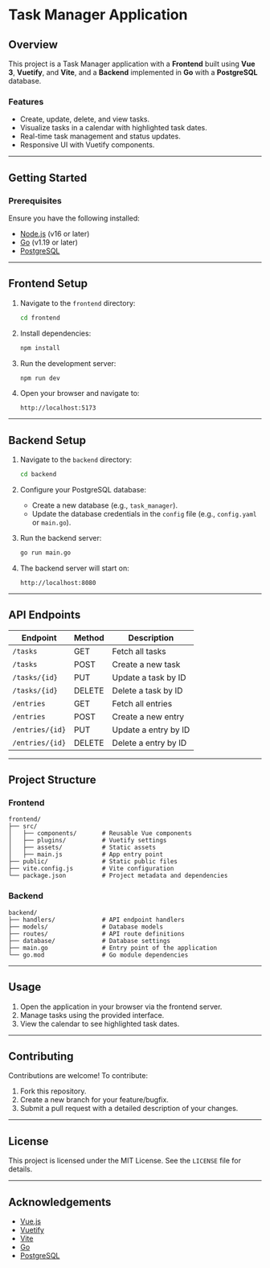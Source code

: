 # Task Manager Application

## Overview
This project is a Task Manager application with a **Frontend** built using **Vue 3**, **Vuetify**, and **Vite**, and a **Backend** implemented in **Go** with a **PostgreSQL** database.

### Features
- Create, update, delete, and view tasks.
- Visualize tasks in a calendar with highlighted task dates.
- Real-time task management and status updates.
- Responsive UI with Vuetify components.

---

## Getting Started

### Prerequisites
Ensure you have the following installed:
- [Node.js](https://nodejs.org/) (v16 or later)
- [Go](https://golang.org/) (v1.19 or later)
- [PostgreSQL](https://www.postgresql.org/)

---

## Frontend Setup

1. Navigate to the `frontend` directory:
   ```bash
   cd frontend
   ```

2. Install dependencies:
   ```bash
   npm install
   ```

3. Run the development server:
   ```bash
   npm run dev
   ```

4. Open your browser and navigate to:
   ```
   http://localhost:5173
   ```

---

## Backend Setup

1. Navigate to the `backend` directory:
   ```bash
   cd backend
   ```

2. Configure your PostgreSQL database:
   - Create a new database (e.g., `task_manager`).
   - Update the database credentials in the `config` file (e.g., `config.yaml` or `main.go`).

3. Run the backend server:
   ```bash
   go run main.go
   ```

4. The backend server will start on:
   ```
   http://localhost:8080
   ```

---

## API Endpoints

| Endpoint             | Method | Description           |
|----------------------|--------|-----------------------|
| `/tasks`             | GET    | Fetch all tasks       |
| `/tasks`             | POST   | Create a new task     |
| `/tasks/{id}`        | PUT    | Update a task by ID   |
| `/tasks/{id}`        | DELETE | Delete a task by ID   |
| `/entries`             | GET    | Fetch all entries       |
| `/entries`             | POST   | Create a new entrу     |
| `/entries/{id}`        | PUT    | Update a entrу by ID   |
| `/entries/{id}`        | DELETE | Delete a entrу by ID   |

---

## Project Structure

### Frontend
```
frontend/
├── src/
│   ├── components/       # Reusable Vue components
│   ├── plugins/          # Vuetify settings
│   ├── assets/           # Static assets
│   ├── main.js           # App entry point
├── public/               # Static public files
├── vite.config.js        # Vite configuration
└── package.json          # Project metadata and dependencies
```

### Backend
```
backend/
├── handlers/             # API endpoint handlers
├── models/               # Database models
├── routes/               # API route definitions
├── database/             # Database settings
├── main.go               # Entry point of the application
└── go.mod                # Go module dependencies
```

---

## Usage

1. Open the application in your browser via the frontend server.
2. Manage tasks using the provided interface.
3. View the calendar to see highlighted task dates.

---

## Contributing
Contributions are welcome! To contribute:
1. Fork this repository.
2. Create a new branch for your feature/bugfix.
3. Submit a pull request with a detailed description of your changes.

---

## License
This project is licensed under the MIT License. See the `LICENSE` file for details.

---

## Acknowledgements
- [Vue.js](https://vuejs.org/)
- [Vuetify](https://vuetifyjs.com/)
- [Vite](https://vitejs.dev/)
- [Go](https://golang.org/)
- [PostgreSQL](https://www.postgresql.org/)

